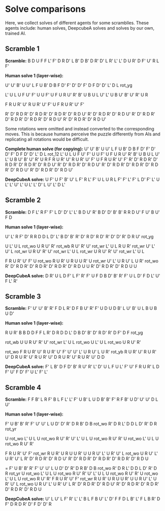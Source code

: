 # Solve comparisons
Here, we collect solves of different agents for some scramblles. These agents include: human solves, DeepcubeA solves and solves by our own, trained AI.

## Scramble 1
**Scramble:**
B D U F F L' F' D R D' L B' D B' D R' D' L R' L' L' D U R' D F' U' R L F'

**Human solve 1 (layer-wise):**
<!-- solve white layer -->
U' U' B' U U' L F U B' D B F D' F' D' D' F' D F D' D' L' D L rot_yg
<!-- solve middle edges -->
L' U L U F U' F' U U F' U F U R U' R' B' U B U L U' L' U B U' B' U' R' U R
<!-- solve yellow edges -->
F R U R' U' R U R' U' F' U F R U R' U' F'
<!-- solve yellow corners -->
R' D' R D R' D' R D R' D' R D R' D' R D U'
R' D' R D R' D' R D U'
R' D' R D R' D' R D R' D' R D R' D' R D U'
R' D' R D R' D' R D U'

Some rotations were omitted and instead converted to the corresponding moves. This is because humans perceive the puzzle differently from AIs and replicating all rotations would be difficult.

**Complete human solve (for copying):**
U' U' B' U U' L F U B' D B F D' F' D' D' F' D F D' D' L' D L rot_12 L' U L U F U' F' U U F' U F U R U' R' B' U B U L U' L' U B U' B' U' R' U R F R U R' U' R U R' U' F' U F R U R' U' F' R' D' R D R' D' R D R' D' R D R' D' R D U' R' D' R D R' D' R D U' R' D' R D R' D' R D R' D' R D R' D' R D U' R' D' R D R' D' R D U'


**DeepCubeA solve:**
U F' U F' B' U' L F' R L' F' U L U R L F' F' L' F' L D' F' L' U L' L' U' L' U L' L' D' L U' L' D L'

## Scramble 2
**Scramble:**
D F L' R F' F' L D' D' L' L' B D U' R' B D' D' B' B' R R D U' F U' B U' F D

**Human solve 1 (layer-wise):**
<!-- layer 1 -->
U' L' R F' D' R R D D L D' L' B D' B' R' D' R D' R D' R' D' D' R' D R U' rot_yg
<!-- layer 2 -->
U L' U L rot_wo U R U' R' rot_wb R U' R' U' rot_wr L' U L R U R' rot_wr U' L' U' L rot_wr U R U' R' U' rot_wr L' U L rot_wr U R U' R' U' rot_wr L' U L
<!-- layer 3 -->
F R U R' U' F' U rot_wo R U R' U R U U R' U rot_wr U' L' U R U' L U R' rot_wo R' D' R D R' D' R D R' D' R D R' D' R D U U R' D' R D R' D' R D U U

**DeepCubeA solve:**
D R' U L D F' L F' R' F' U F D B D' B' R' F' U L D' F D L' U' F L' R'

## Scramble 3
**Scramble:**
F' U' U' B' R' F D L R' D F B U' R' F' U D U D B' L U' B' U L B U B U D'

**Human solve 1 (layer-wise):**
<!-- layer 1 -->
R U R' B B D D F F L R' D R D D L' D B D' B' D' R D' R' D F' D F rot_yg
<!-- layer 2 -->
rot_wb U U R U' R' U' rot_wr L' U L rot_wo U L' U L rot_wo U R U' R'
<!-- layer 3 -->
rot_wo F R U R' U' R U R' U' F' U' U' L' U R U' L U R' rot_yb R U R' U' R U R' U' D R U R' U' R U R' U' D R U R' U' R U R' U' D D

**DeepCubeA solve:**
F' L B' D F D' B' R U' R' L' D' U L F U L' F' U' F R U R' L D F' U' F D' F' U L' F' L'

## Scramble 4
**Scramble:**
F F B' L R F' B L F L' L' F' U B' L U D B' B' F' R F B' U D' U' U' D L U'

**Human solve 1 (layer-wise):**
<!-- layer 1 -->
F' U B' B' R' F' U' U' L U D' D' R' D R B' D B rot_wo R' D R L' D D L D' R' D R rot_yr
<!-- layer 2 -->
U rot_wo L' U L U rot_wo R U' R' U' L' U L U rot_wo R U' R' U rot_wo L' U L U rot_wo R U' R'
<!-- layer 3 -->
F R U R' U' F' rot_wr R U R' U R U U R' U U R U' L' U R' U' L rot_wo U R U' L' U R' U' L R' D' R D R' D' R D U' R' D' R D R' D' R D R' D' R D R' D' R D U

= F' U B' B' R' F' U' U' L U D' D' R' D R B' D B rot_wo R' D R L' D D L D' R' D R rot_yr U rot_wo L' U L U rot_wo R U' R' U' L' U L U rot_wo R U' R' U rot_wo L' U L U rot_wo R U' R' F R U R' U' F' rot_wr R U R' U R U U R' U U R U' L' U R' U' L rot_wo U R U' L' U R' U' L R' D' R D R' D' R D U' R' D' R D R' D' R D R' D' R D R' D' R D U

**DeepCubeA solve:**
U' L U' L F' R' L' L' B L F B U' L' D' F F D L B' L' F L B R' D F' D R D R' D' F D' D' R
